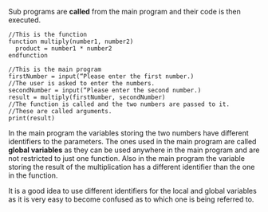 Sub programs are **called** from the main program and their code is then executed.
```
//This is the function
function multiply(number1, number2)	 
  product = number1 * number2	
endfunction	

//This is the main program
firstNumber = input(“Please enter the first number.)  
//The user is asked to enter the numbers.
secondNumber = input(“Please enter the second number.)
result = multiply(firstNumber, secondNumber)
//The function is called and the two numbers are passed to it. 
//These are called arguments.
print(result)
```

In the main program the variables storing the two numbers have different identifiers to the parameters. The ones used in the main program are called **global variables** as they can be used anywhere in the main program and are not restricted to just one function.
Also in the main program the variable storing the result of the multiplication has a different identifier than the one in the function.

It is a good idea to use different identifiers for the local and global variables as it is very easy to become confused as to which one is being referred to.
